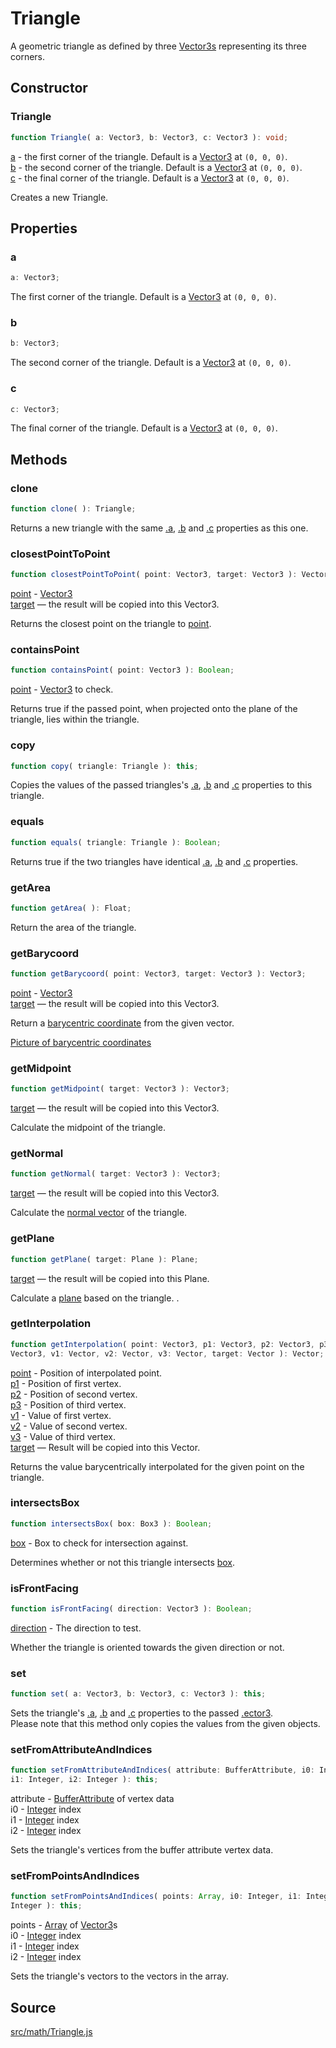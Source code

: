 # Triangle

A geometric triangle as defined by three [Vector3s](en\math\Vector3.html)
representing its three corners.

## Constructor

### Triangle

  
  
```ts  
function Triangle( a: Vector3, b: Vector3, c: Vector3 ): void;  
```  

[a](en\math\Vector3.html) - the first corner of the triangle. Default is a
[Vector3](en\math\Vector3.html) at `(0, 0, 0)`.  
[b](en\math\Vector3.html) - the second corner of the triangle. Default is a
[Vector3](en\math\Vector3.html) at `(0, 0, 0)`.  
[c](en\math\Vector3.html) - the final corner of the triangle. Default is a
[Vector3](en\math\Vector3.html) at `(0, 0, 0)`.  
  
Creates a new Triangle.

## Properties

### a

  
  
```ts  
a: Vector3;  
```  

The first corner of the triangle. Default is a [Vector3](en\math\Vector3.html)
at `(0, 0, 0)`.

### b

  
  
```ts  
b: Vector3;  
```  

The second corner of the triangle. Default is a
[Vector3](en\math\Vector3.html) at `(0, 0, 0)`.

### c

  
  
```ts  
c: Vector3;  
```  

The final corner of the triangle. Default is a [Vector3](en\math\Vector3.html)
at `(0, 0, 0)`.

## Methods

### clone

  
  
```ts  
function clone( ): Triangle;  
```  

Returns a new triangle with the same [.a](#a), [.b](#b) and [.c](#c)
properties as this one.

### closestPointToPoint

  
  
```ts  
function closestPointToPoint( point: Vector3, target: Vector3 ): Vector3;  
```  

[point](en\math\Vector3.html) - [Vector3](en\math\Vector3.html)  
[target](en\math\Vector3.html) — the result will be copied into this Vector3.  
  
Returns the closest point on the triangle to [point](en\math\Vector3.html).

### containsPoint

  
  
```ts  
function containsPoint( point: Vector3 ): Boolean;  
```  

[point](en\math\Vector3.html) - [Vector3](en\math\Vector3.html) to check.  
  
Returns true if the passed point, when projected onto the plane of the
triangle, lies within the triangle.

### copy

  
  
```ts  
function copy( triangle: Triangle ): this;  
```  

Copies the values of the passed triangles's [.a](#a), [.b](#b) and [.c](#c)
properties to this triangle.

### equals

  
  
```ts  
function equals( triangle: Triangle ): Boolean;  
```  

Returns true if the two triangles have identical [.a](#a), [.b](#b) and
[.c](#c) properties.

### getArea

  
  
```ts  
function getArea( ): Float;  
```  

Return the area of the triangle.

### getBarycoord

  
  
```ts  
function getBarycoord( point: Vector3, target: Vector3 ): Vector3;  
```  

[point](en\math\Vector3.html) - [Vector3](en\math\Vector3.html)  
[target](en\math\Vector3.html) — the result will be copied into this Vector3.  
  
Return a <a
href="https://en.wikipedia.org/wiki/Barycentric_coordinate_system">barycentric
coordinate</a> from the given vector.  
  
<a
href="http://commons.wikimedia.org/wiki/File:Barycentric_coordinates_1.png">Picture
of barycentric coordinates</a>

### getMidpoint

  
  
```ts  
function getMidpoint( target: Vector3 ): Vector3;  
```  

[target](en\math\Vector3.html) — the result will be copied into this Vector3.  
  
Calculate the midpoint of the triangle.

### getNormal

  
  
```ts  
function getNormal( target: Vector3 ): Vector3;  
```  

[target](en\math\Vector3.html) — the result will be copied into this Vector3.  
  
Calculate the <a href="https://en.wikipedia.org/wiki/Normal_(geometry)">normal
vector</a> of the triangle.

### getPlane

  
  
```ts  
function getPlane( target: Plane ): Plane;  
```  

[target](en\math\Plane.html) — the result will be copied into this Plane.  
  
Calculate a [plane](en\math\Plane.html) based on the triangle. .

### getInterpolation

  
  
```ts  
function getInterpolation( point: Vector3, p1: Vector3, p2: Vector3, p3:
Vector3, v1: Vector, v2: Vector, v3: Vector, target: Vector ): Vector;  
```  

[point](en\math\Vector3.html) - Position of interpolated point.  
[p1](en\math\Vector3.html) - Position of first vertex.  
[p2](en\math\Vector3.html) - Position of second vertex.  
[p3](en\math\Vector3.html) - Position of third vertex.  
[v1](#) - Value of first vertex.  
[v2](#) - Value of second vertex.  
[v3](#) - Value of third vertex.  
[target](#) — Result will be copied into this Vector.  
  
Returns the value barycentrically interpolated for the given point on the
triangle.

### intersectsBox

  
  
```ts  
function intersectsBox( box: Box3 ): Boolean;  
```  

[box](en\math\Box3.html) - Box to check for intersection against.  
  
Determines whether or not this triangle intersects [box](en\math\Box3.html).

### isFrontFacing

  
  
```ts  
function isFrontFacing( direction: Vector3 ): Boolean;  
```  

[direction](en\math\Vector3.html) - The direction to test.  
  
Whether the triangle is oriented towards the given direction or not.

### set

  
  
```ts  
function set( a: Vector3, b: Vector3, c: Vector3 ): this;  
```  

Sets the triangle's [.a](#a), [.b](#b) and [.c](#c) properties to the passed
[.ector3](#ector3).  
Please note that this method only copies the values from the given objects.

### setFromAttributeAndIndices

  
  
```ts  
function setFromAttributeAndIndices( attribute: BufferAttribute, i0: Integer,
i1: Integer, i2: Integer ): this;  
```  

attribute - [BufferAttribute](en\core\BufferAttribute.html) of vertex data  
i0 - [Integer](#) index  
i1 - [Integer](#) index  
i2 - [Integer](#) index  
  
Sets the triangle's vertices from the buffer attribute vertex data.

### setFromPointsAndIndices

  
  
```ts  
function setFromPointsAndIndices( points: Array, i0: Integer, i1: Integer, i2:
Integer ): this;  
```  

points - [Array](#) of [Vector3](en\math\Vector3.html)s  
i0 - [Integer](#) index  
i1 - [Integer](#) index  
i2 - [Integer](#) index  
  
Sets the triangle's vectors to the vectors in the array.

## Source

<a
href="https://github.com/mrdoob/three.js/blob/master/src/math/Triangle.js">src/math/Triangle.js</a>

